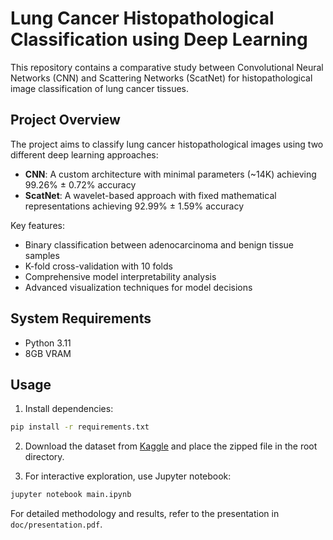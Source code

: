 # Lung Cancer Histopathological Classification using Deep Learning

This repository contains a comparative study between Convolutional Neural Networks (CNN) and Scattering Networks (ScatNet) for histopathological image classification of lung cancer tissues.

## Project Overview

The project aims to classify lung cancer histopathological images using two different deep learning approaches:

- **CNN**: A custom architecture with minimal parameters (~14K) achieving 99.26% ± 0.72% accuracy
- **ScatNet**: A wavelet-based approach with fixed mathematical representations achieving 92.99% ± 1.59% accuracy

Key features:

- Binary classification between adenocarcinoma and benign tissue samples
- K-fold cross-validation with 10 folds
- Comprehensive model interpretability analysis
- Advanced visualization techniques for model decisions

## System Requirements

- Python 3.11
- 8GB VRAM

## Usage

1. Install dependencies:

```bash
pip install -r requirements.txt
```

2. Download the dataset from [Kaggle](https://www.kaggle.com/datasets/rm1000/lung-cancer-histopathological-images) and place the zipped file in the root directory.

3. For interactive exploration, use Jupyter notebook:

```bash
jupyter notebook main.ipynb
```

For detailed methodology and results, refer to the presentation in `doc/presentation.pdf`.
